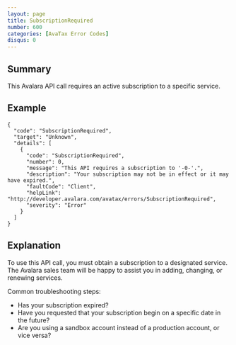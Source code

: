 ```yaml
---
layout: page
title: SubscriptionRequired
number: 600
categories: [AvaTax Error Codes]
disqus: 0
---
```


## Summary

This Avalara API call requires an active subscription to a specific service.

## Example

    {
      "code": "SubscriptionRequired",
      "target": "Unknown",
      "details": [
        {
          "code": "SubscriptionRequired",
          "number": 0,
          "message": "This API requires a subscription to '-0-'.",
          "description": "Your subscription may not be in effect or it may have expired.",
          "faultCode": "Client",
          "helpLink": "http://developer.avalara.com/avatax/errors/SubscriptionRequired",
          "severity": "Error"
        }
      ]
    }

## Explanation

To use this API call, you must obtain a subscription to a designated service.  The Avalara sales team will be happy to assist you in adding, changing, or renewing services.

Common troubleshooting steps:
* Has your subscription expired?
* Have you requested that your subscription begin on a specific date in the future?
* Are you using a sandbox account instead of a production account, or vice versa?
